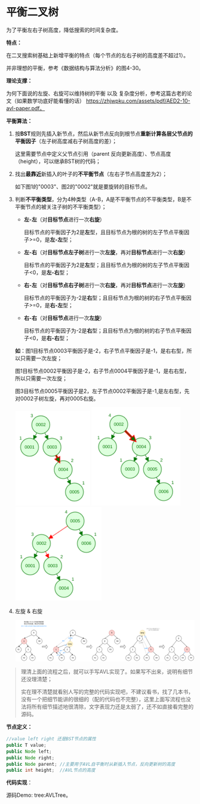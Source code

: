 # 平衡二叉树

为了平衡左右子树高度，降低搜索的时间复杂度。

**特点：**

在二叉搜索树基础上新增平衡的特点（每个节点的左右子树的高度差不超过1）。

并非理想的平衡，参考《数据结构与算法分析》的图4-30。

**理论支撑：**

为何下面说的左旋、右旋可以维持树的平衡 以及 复杂度分析，参考这篇古老的论文（如果数学功底好能看懂的话） https://zhjwpku.com/assets/pdf/AED2-10-avl-paper.pdf。

**平衡算法：**

1. 按**BST**规则先插入新节点，然后从新节点反向到根节点**重新计算各层父节点的平衡因子**（左子树高度减右子树高度的差）；

   这里需要节点中定义父节点引用（parent 反向更新高度）、节点高度（height），可以继承BST树的代码；

2. 找出**最靠近**新插入的叶子的**不平衡节点**（左右子节点高度差为2）；

   如下图1的"0003"、图2的"0002"就是要旋转的目标节点。

3. 判断**不平衡类型**，分为4种类型（A-B，A是不平衡节点的不平衡类型，B是不平衡节点的被关注子树的不平衡类型）；

   + **左-左**（对**目标节点**进行一次**右旋**）

     目标节点的平衡因子为2是**左**型，且目标节点为根的树的左子节点平衡因子>=0，是**左-左**型；

   + **左-右**（对**目标节点左子树**进行一次**左旋**，再对**目标节点**进行一次**右旋**）

     目标节点的平衡因子为2是**左**型；且目标节点为根的树的左子节点平衡因子<0，是**左-右**型；

   + **右-左**（对**目标节点右子树**进行一次**右旋**，再对**目标节点**进行一次**左旋**）

     目标节点的平衡因子为-2是**右**型；且目标节点为根的树的右子节点平衡因子>=0，是**右-左**型；

   + **右-右**（对**目标节点**进行一次**左旋**）

     目标节点的平衡因子为-2是**右**型；且目标节点为根的树的右子节点平衡因子<0，是**右-右**型；

   **如**：图1目标节点0003平衡因子是-2，右子节点平衡因子是-1，是右右型，所以只需要一次左旋；

   图1目标节点0002平衡因子是-2，右子节点0004平衡因子是-1，是右右型，所以只需要一次左旋；

   图3目标节点0005平衡因子是2，左子节点0002平衡因子是-1,是左右型，先对0002子树左旋，再对0005右旋。

   ![](../../img/AVL_平衡1.png) ![](../../img/AVL_平衡2.png)![](../../img/AVL_平衡3.png) 

4. 左旋 & 右旋

   ![](../../img/AVL_旋转.png)

> 理清上面的流程之后，就可以手写AVL实现了。如果写不出来，说明有细节还没理清楚；
>
> 实在理不清楚就看别人写的完整的代码实现吧，不建议看书，找了几本书，没有一个把细节能讲的很细的（配的代码也不完整），这里上面写流程也没法将所有细节描述地很清除，文字表现力还是太弱了，还不如直接看完整的源码。

**节点定义：**

```java
//value left right 还是BST节点的属性
public T value;
public Node left;
public Node right;
public Node parent;	//主要用于AVL自平衡时从新插入节点，反向更新树的高度
public int height;	//AVL节点的高度
```

**代码实现**：

源码Demo: tree:AVLTree。



